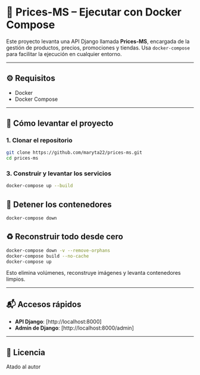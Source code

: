 # 🐳 Prices-MS – Ejecutar con Docker Compose

Este proyecto levanta una API Django llamada **Prices-MS**, encargada de la gestión de productos, precios, promociones y tiendas. Usa `docker-compose` para facilitar la ejecución en cualquier entorno.

---

## ⚙️ Requisitos

- Docker
- Docker Compose

---

## 🚀 Cómo levantar el proyecto

### 1. Clonar el repositorio

```bash
git clone https://github.com/maryta22/prices-ms.git
cd prices-ms
```

### 3. Construir y levantar los servicios

```bash
docker-compose up --build
```

## 🛑 Detener los contenedores

```bash
docker-compose down
```



## ♻️ Reconstruir todo desde cero

```bash
docker-compose down -v --remove-orphans
docker-compose build --no-cache
docker-compose up
```

Esto elimina volúmenes, reconstruye imágenes y levanta contenedores limpios.

---

## 📬 Accesos rápidos

- **API Django**: [http://localhost:8000]
- **Admin de Django**: [http://localhost:8000/admin]

---

## 📄 Licencia

Atado al autor